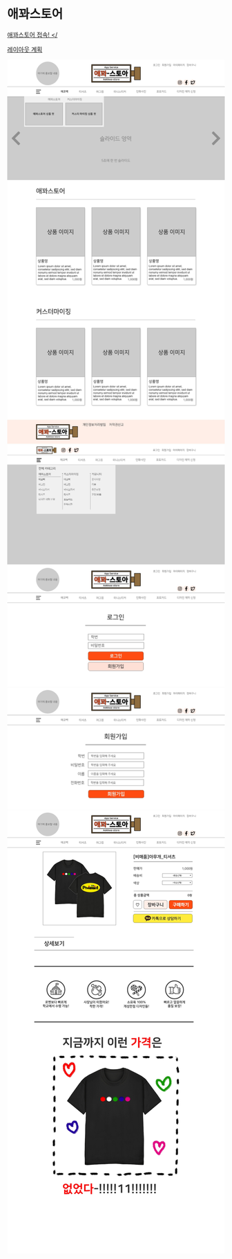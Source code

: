 # 애꽈스토어
<a href="https://yuna706.github.io/AppGgwaStore/">애꽈스토어 접속! </
<p>레이아웃 계획</p>
<img src="design/index.jpg">
<img src="design/ham.jpg">
<img src="design/sign in.jpg">
<img src="design/sign up.jpg">
<img src="design/제품페이지.jpg">
